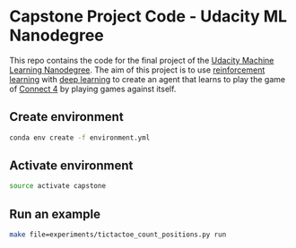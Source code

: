 # Capstone Project Code - Udacity ML Nanodegree

This repo contains the code for the final project of the [Udacity Machine Learning Nanodegree](https://www.udacity.com/course/machine-learning-engineer-nanodegree--nd009). The aim of this project is to use [reinforcement learning](https://en.wikipedia.org/wiki/Reinforcement_learning) with [deep learning](https://en.wikipedia.org/wiki/Deep_learning) to create an agent that learns to play the game of [Connect 4](https://en.wikipedia.org/wiki/Connect_Four) by playing games against itself.

## Create environment
```bash
conda env create -f environment.yml
```

## Activate environment
```bash
source activate capstone
```

## Run an example

```bash
make file=experiments/tictactoe_count_positions.py run
```
